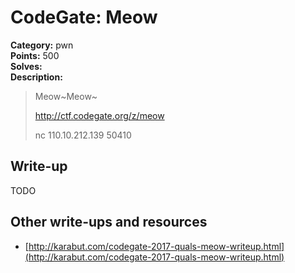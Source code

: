 # CodeGate: Meow

**Category:** pwn  
**Points:** 500  
**Solves:**  
**Description:**  

> Meow~Meow~
> 
> http://ctf.codegate.org/z/meow
> 
> nc 110.10.212.139 50410

## Write-up

TODO

## Other write-ups and resources

* [http://karabut.com/codegate-2017-quals-meow-writeup.html](http://karabut.com/codegate-2017-quals-meow-writeup.html)

